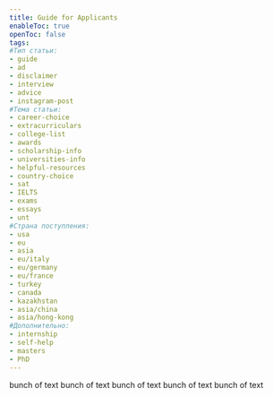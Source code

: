 ```yaml
---
title: Guide for Applicants
enableToc: true
openToc: false
tags:
#Тип статьи:
- guide 
- ad
- disclaimer
- interview
- advice
- instagram-post 
#Тема статьи:
- career-choice
- extracurriculars
- college-list
- awards
- scholarship-info
- universities-info
- helpful-resources
- country-choice 
- sat
- IELTS
- exams 
- essays
- unt
#Страна поступления:
- usa
- eu
- asia
- eu/italy
- eu/germany
- eu/france
- turkey
- canada
- kazakhstan
- asia/china 
- asia/hong-kong
#Дополнительно:
- internship 
- self-help
- masters
- PhD
---
```

bunch of text 
bunch of text 
bunch of text
bunch of text 
bunch of text 

<!-- Backlinks -->











